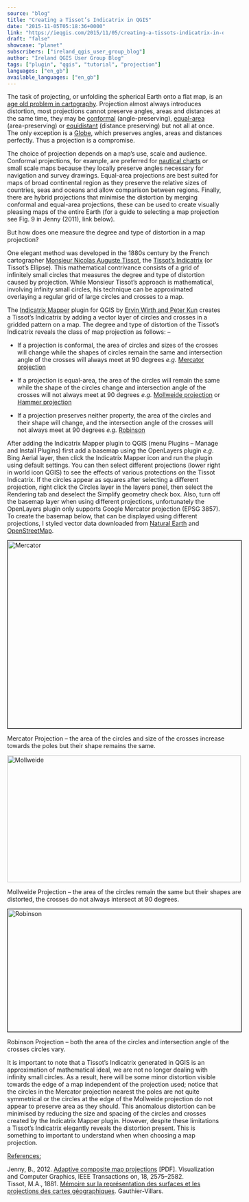 ```yaml
---
source: "blog"
title: "Creating a Tissot’s Indicatrix in QGIS"
date: "2015-11-05T05:18:36+0000"
link: "https://ieqgis.com/2015/11/05/creating-a-tissots-indicatrix-in-qgis/"
draft: "false"
showcase: "planet"
subscribers: ["ireland_qgis_user_group_blog"]
author: "Ireland QGIS User Group Blog"
tags: ["plugin", "qgis", "tutorial", "projection"]
languages: ["en_gb"]
available_languages: ["en_gb"]
---
```


<p>The task of projecting, or unfolding the spherical Earth onto a flat map, is an <span style="color: #f7f9ff; text-decoration: underline;"><a href="http://kartoweb.itc.nl/geometrics/map%20projections/mappro.html" target="_blank">age old problem in cartography</a></span>. Projection almost always introduces distortion, most projections cannot preserve angles, areas and distances at the same time, they may be <span style="color: #f7f9ff; text-decoration: underline;"><a href="https://en.wikipedia.org/wiki/Map_projection#Conformal" target="_blank">conformal</a></span> (angle-preserving), <span style="color: #f7f9ff; text-decoration: underline;"><a href="https://en.wikipedia.org/wiki/Map_projection#Equal-area" target="_blank">equal-area</a></span> (area-preserving) or <span style="color: #f7f9ff; text-decoration: underline;"><a href="https://en.wikipedia.org/wiki/Map_projection#Equidistant" target="_blank">equidistant</a></span> (distance preserving) but not all at once. The only exception is a <span style="color: #f7f9ff; text-decoration: underline;"><a href="http://www.geodus.com/globe-map/tresgrand/am_GL025F.jpg" target="_blank">Globe</a></span>, which preserves angles, areas and distances perfectly. Thus a projection is a compromise.</p>
<p>The choice of projection depends on a map&#8217;s use, scale and audience. Conformal projections, for example, are preferred for <span style="color: #f7f9ff; text-decoration: underline;"><a href="http://www.seabreezenauticalbooks.com/wp-content/uploads/2013/06/noaa-chart-130095.jpg" target="_blank">nautical charts</a></span> or small scale maps because they locally preserve angles necessary for navigation and survey drawings. Equal-area projections are best suited for maps of broad continental region as they preserve the relative sizes of countries, seas and oceans and allow comparison between regions. Finally, there are hybrid projections that minimise the distortion by merging conformal and equal-area projections, these can be used to create visually pleasing maps of the entire Earth (for a guide to selecting a map projection see Fig. 9 in Jenny (2011), link below).</p>
<p>But how does one measure the degree and type of distortion in a map projection?</p>
<p>One elegant method was developed in the 1880s century by the French <span class="st">cartographer</span> <span style="color: #f7f9ff; text-decoration: underline;"><a href="https://en.wikipedia.org/wiki/Nicolas_Auguste_Tissot" target="_blank" title="Nicolas Auguste Tissot">Monsieur</a></span><span style="color: #f7f9ff; text-decoration: underline;"><a href="https://en.wikipedia.org/wiki/Nicolas_Auguste_Tissot" target="_blank" title="Nicolas Auguste Tissot"> Nicolas Auguste Tissot</a></span>, the <span class="st"> <span style="color: #f7f9ff; text-decoration: underline;"><a href="https://en.wikipedia.org/wiki/Tissot's_indicatrix" target="_blank">Tissot&#8217;s Indicatrix</a></span> (or Tissot&#8217;s Ellipse). This</span> mathematical contrivance consists of a grid of infinitely small circles that measures the degree and type of distortion caused by projection. While Monsieur Tissot&#8217;s approach is mathematical, involving infinity small circles, his technique can be approximated overlaying a regular grid of large circles and crosses to a map.</p>
<p><span class="st">The <span style="color: #f7f9ff; text-decoration: underline;"><a href="https://plugins.qgis.org/plugins/tiss/" target="_blank">Indicatrix Mapper</a></span> plugin for QGIS by <span style="color: #f7f9ff; text-decoration: underline;"><a href="https://github.com/QnPi/tiss" target="_blank">Ervin Wirth and Peter Kun</a></span> creates a Tissot&#8217;s Indicatrix by adding a vector layer of circles and crosses in a gridded pattern on a map. </span>The degree and type of distortion of the Tissot&#8217;s Indicatrix reveals the class of map projection as follows: &#8211;<span class="st"><br />
</span></p>
<ul>
<li>If a projection is conformal, the area of circles and sizes of the crosses will change while the shapes of circles remain the same and intersection angle of the crosses will always meet at 90 degrees <em>e.g.</em> <span style="color: #f7f9ff; text-decoration: underline;"><a href="http://www.mapthematics.com/ProjectionsList.php?Projection=19#Mercator" target="_blank">Mercator projection</a></span></li>
</ul>
<ul>
<li>If a projection is equal-area, the area of the circles will remain the same while the shape of the circles change and intersection angle of the crosses will not always meet at 90 degrees <em>e.g.</em> <span style="color: #f7f9ff; text-decoration: underline;"><a href="https://www.mapthematics.com/ProjectionsList.php?Projection=69#Mollweide" target="_blank">Mollweide projection</a></span> or <span style="color: #f7f9ff; text-decoration: underline;"><a href="https://www.mapthematics.com/ProjectionsList.php?Projection=177#Hammer" target="_blank">Hammer projection</a></span></li>
</ul>
<ul>
<li>If a projection preserves neither property, the area of the circles and their shape will change, and the intersection angle of the crosses will not always meet at 90 degrees <em>e.g.</em> <span style="color: #f7f9ff; text-decoration: underline;"><a href="http://www.mapthematics.com/ProjectionsList.php?Projection=84#Robinson" target="_blank">Robinson</a></span></li>
</ul>
<p>After adding the Indicatrix Mapper plugin to QGIS (menu Plugins &#8211; Manage and Install Plugins) first add a basemap using the OpenLayers plugin <em>e.g</em>. Bing Aerial layer, then click the Indicatrix Mapper icon and run the plugin using default settings. You can then select different projections (lower right in world icon QGIS) to see the effects of various protections on the Tissot Indicatrix. If the circles appear as squares after selecting a different projection, right click the Circles layer in the layers panel, then select the Rendering tab and deselect the Simplify geometry check box. Also, turn off the basemap layer when using different projections, unfortunately the OpenLayers plugin only supports Google Mercator projection (EPSG 3857). To create the basemap below, that can be displayed using different projections, I styled vector data downloaded from <span style="color: #f7f9ff; text-decoration: underline;"><a href="http://www.naturalearthdata.com/" target="_blank">Natural Earth</a></span> and <span style="color: #f7f9ff; text-decoration: underline;"><a href="http://openstreetmapdata.com/data/water-polygons" target="_blank">OpenStreetMap</a></span>.</p>
<div class="wp-caption aligncenter" id="attachment_814" style="width: 555px;"><a href="https://ieqgis.files.wordpress.com/2015/08/mercator3.png"><img alt="Mercator" class="wp-image-814 size-large" height="438" src="https://ieqgis.files.wordpress.com/2015/08/mercator3.png?w=545&#038;h=438" style="border: .3px solid #000000;" width="545" /></a><p class="wp-caption-text" id="caption-attachment-814">Mercator Projection &#8211; the area of the circles and size of the crosses increase towards the poles but their shape remains the same.</p></div>
<div class="wp-caption aligncenter" id="attachment_812" style="width: 555px;"><a href="https://ieqgis.files.wordpress.com/2015/08/mollweide.png"><img alt="Mollweide" class="wp-image-812 size-large" height="296" src="https://ieqgis.files.wordpress.com/2015/08/mollweide-e1443901829100.png?w=545&#038;h=296" width="545" /></a><p class="wp-caption-text" id="caption-attachment-812">Mollweide Projection &#8211; the area of the circles remain the same but their shapes are distorted, the crosses do not always intersect at 90 degrees.</p></div>
<div class="wp-caption aligncenter" id="attachment_813" style="width: 555px;"><a href="https://ieqgis.files.wordpress.com/2015/08/robinson.png"><img alt="Robinson" class="wp-image-813 size-large" height="286" src="https://ieqgis.files.wordpress.com/2015/08/robinson-e1438396298721.png?w=545&#038;h=286" style="border: .3px solid #000000; margin-top: 0; margin-bottom: 0;" width="545" /></a><p class="wp-caption-text" id="caption-attachment-813">Robinson Projection &#8211; both the area of the circles and intersection angle of the crosses circles vary.</p></div>
<p>It is important to note that a <span class="st">Tissot&#8217;s Indicatrix</span> generated in QGIS is an approximation of mathematical ideal, we are not no longer dealing with infinity small circles. As a result, here will be some minor distortion visible towards the edge of a map independent of the projection used; notice that the circles in the Mercator projection nearest the poles are not quite symmetrical or the circles at the edge of the Mollweide projection do not appear to preserve area as they should. This anomalous distortion can be minimised by reducing the size and spacing of the circles and crosses created by the Indicatrix Mapper plugin. However, despite these limitations a Tissot&#8217;s Indicatrix elegantly reveals the distortion present. This is something to important to understand when when choosing a map projection.</p>
<p><u>References:</u></p>
<div class="csl-bib-body">Jenny, B., 2012. <span style="color: #f7f9ff; text-decoration: underline;"><a href="http://www.cartography.oregonstate.edu/pdf/2012_Jenny_AdaptiveCompositeMapProjections.pdf" target="_blank">Adaptive composite map projections</a></span> [PDF]. Visualization and Computer Graphics, IEEE Transactions on, 18, 2575–2582.</div>
<div class="csl-entry"></div>
<div class="csl-entry">
<div class="csl-bib-body">
<div class="csl-entry">Tissot, M.A., 1881. <span style="color: #f7f9ff; text-decoration: underline;"><a href="https://archive.org/details/mmoiresurlarepr00tissgoog" target="_blank">Mémoire sur la représentation des surfaces et les projections des cartes géographiques</a></span>. Gauthier-Villars.</div>
</div>
</div>
